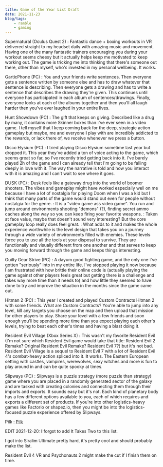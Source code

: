 ```yaml
---
title: Game of the Year List Draft
date: 2021-11-23
blog/tags:
    - ramble
    - gaming
---
```

Supernatural (Oculus Quest 2)
: Fantastic dance + boxing workouts in VR delivered straight to my headset daily with amazing music and movement. Having one of the many fantastic trainers encouraging you during your workout seems cheesy but it actually helps keep me motivated to keep working out. The game is tricking me into thinking that there's someone out there, other than myself, who's invested in my personal wellbeing. It works.

GarticPhone (PC)
: You and your friends write sentences. Then everyone gets a sentence written by someone else and has to draw whatever that sentence is describing. Then everyone gets a drawing and has to write a sentence that describes the drawing they're given. This continues until everyone has participated in each album of sentences/drawings. Finally, everyone looks at each of the albums together and then you'll all laugh harder then you've ever laughed in your entire lives.

Hunt Showdown (PC)
: The gift that keeps on giving. Described like a drug by many, it contains more Skinner boxes than I've ever seen in a video game. I tell myself that I keep coming back for the deep, strategic action gameplay but maybe, me and everyone I play with are incredibly addicted to the rewards, or lack there of, we receive whenever we press a button.

Disco Elysium (PC)
: I tried playing Disco Elysium sometime last year but dropped it. This year they've added a ton of voice acting to the game, which seems great so far, so I've recently tried getting back into it. I've barely played 2h of the game and I can already tell that I'm going to be falling deeply in love with it. The way the narrative is told and how you interact with it is amazing and I can't wait to see where it goes.

DUSK (PC)
: Dusk feels like a gateway drug into the world of boomer shooters. The vibes and gameplay might have worked especially well on me because I have a lot of nostalgia for playing Doom when I was a kid but I think that many parts of the game would stand out even for people without nostalgia for the genre.
: It is a "video game ass video game". You run and jump around environments shooting "demons" (?), finding secret ammo caches along the way so you can keep firing your favorite weapons.
: Taken at face value, maybe that doesn't sound very interesting? But the core gameplay loop really does feel great.
: What adds to it and makes the whole experience worthwhile is the level design that takes you on a journey through a wide variety of environments filled with enemies. These levels force you to use all the tools at your disposal to survive. They are functionally and visually different from one another and that serves to keep you moving forward through the game and keeps things interesting.

Guilty Gear Strive (PC)
: A dayum good fighting game, and the only one I've gotten "seriously" into in my entire life. I've stopped playing it now because I am frustrated with how brittle their online code is (actually playing the game against other players feels great but getting there is a challenge and takes way more time than it needs to) and how little they seemed to have done to try and improve the situation in the months since the game came out.

Hitman 2 (PC)
: This year I created and played Custom Contracts Hitman 2 with some friends. What are Custom Contracts? You're able to jump into any level, kill any targets you choose on the map and then upload that mission for other players to play. Share your level with a few friends and soon enough you'll be spending more time than you expect playing each other's levels, trying to beat each other's times and having a blast doing it.

Resident Evil Village (Xbox Series X)
: This wasn't my favorite Resident Evil (I'm not sure which Resident Evil game would take that title: Resident Evil 2 Remake? Original Resident Evil Remake? Resident Evil 7?) but it's not bad. Resident Evil Village is a sequel to Resident Evil 7 with a lot of Resident Evil 4's combat-heavy action spliced into it. It works. The Eastern European setting with castles, vampires, werewolves, sexy witches and more is fun to play around in and can be quite spooky at times.


Slipways (PC)
: Slipways is a puzzle strategy (more puzzle than strategy) game where you are placed in a randomly generated sector of the galaxy and are tasked with creating colonies and connecting them through their imports and exports. It sounds easy but it's not. Each kind of planetary body has a few different options available to you, each of which requires and exports a different set of products. If you're into other logistics-heavy games like Factorio or shapez.io, then you might be into the logistics-focused puzzle experience offered by Slipways.

Pilk
: [Pilk](/pilk)

EDIT 2021-12-20:
I forgot to add It Takes Two to this list.

I got into Siralim Ultimate pretty hard, it's pretty cool and should probably make the list.

Resident Evil 4 VR and Psychonauts 2 might make the cut if I finish them on time.
